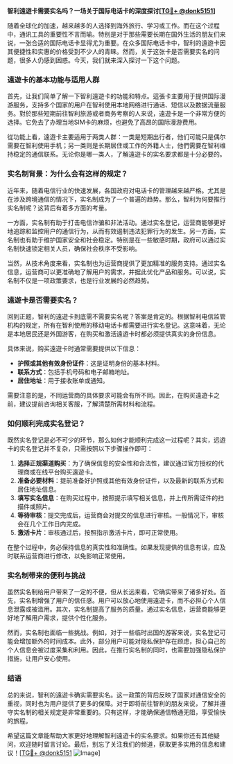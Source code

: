 **智利遠遊卡需要实名吗？一场关于国际电话卡的深度探讨[[TG💪+ @donk5151](https://t.me/s/donk5151)]**

随着全球化的加速，越来越多的人选择到海外旅行、学习或工作。而在这个过程中，通讯工具的重要性不言而喻。特别是对于那些需要长期在国外生活的朋友们来说，一张合适的国际电话卡显得尤为重要。在众多国际电话卡中，智利的遠遊卡因其便捷性和实惠的价格受到不少人的青睐。然而，关于这张卡是否需要实名的问题，很多人仍感到困惑。今天，我们就来深入探讨一下这个问题。

### 遠遊卡的基本功能与适用人群

首先，让我们简单了解一下智利遠遊卡的功能和特点。這張卡主要用于提供国际漫游服务，支持多个国家的用户在智利使用本地网络进行通话、短信以及数据流量服务。對於那些短期前往智利旅游或者商务考察的人来说，遠遊卡是一个非常方便的选择。它免去了办理当地SIM卡的麻烦，也避免了高昂的国际漫游费用。

從功能上看，遠遊卡主要适用于两类人群：一类是短期出行者，他们可能只是偶尔需要在智利使用手机；另一类则是长期居住或工作的外籍人士，他們需要在智利维持稳定的通信联系。无论你是哪一类人，了解遠遊卡的实名要求都是十分必要的。

### 实名制背景：为什么会有这样的规定？

近年来，随着电信行业的快速发展，各国政府对电话卡的管理越来越严格。尤其是在涉及跨境通信的情况下，实名制成为了一个普遍的趋势。那么，智利为何要推行实名制呢？这背后有着多方面的考量。

一方面，实名制有助于打击电信诈骗和非法活动。通过实名登记，运营商能够更好地追踪和监控用户的通信行为，从而有效遏制违法犯罪行为的发生。另一方面，实名制也有助于维护国家安全和社会稳定。特别是在一些敏感时期，政府可以通过实名制快速锁定相关人员，确保社会秩序不受影响。

当然，从技术角度来看，实名制也为运营商提供了更加精准的服务支持。通过实名信息，运营商可以更准确地了解用户的需求，并据此优化产品和服务。可以说，实名制不仅是一项政策要求，也是行业发展的必然趋势。

### 遠遊卡是否需要实名？

回到正题，智利的遠遊卡到底需不需要实名呢？答案是肯定的。根据智利电信监管机构的规定，所有在智利使用的移动电话卡都需要进行实名登记。这意味着，无论是本地居民还是外国游客，在购买和激活遠遊卡时都必须提供真实的身份信息。

具体来说，购买遠遊卡时通常需要提供以下信息：
- **护照或其他有效身份证件**：这是证明身份的基本材料。
- **联系方式**：包括手机号码和电子邮箱地址。
- **居住地址**：用于接收账单或通知。

需要注意的是，不同运营商的具体要求可能会有所不同。因此，在购买遠遊卡之前，建议提前咨询相关客服，了解清楚所需材料和流程。

### 如何顺利完成实名登记？

既然实名登记是必不可少的环节，那么如何才能顺利完成这一过程呢？其实，远遊卡的实名登记并不复杂，只需按照以下步骤操作即可：

1. **选择正规渠道购买**：为了确保信息的安全性和合法性，建议通过官方授权的代理商或在线平台购买遠遊卡。
2. **准备必要材料**：提前准备好护照或其他有效身份证件，以及最新的联系方式和居住地址信息。
3. **填写实名信息**：在购买过程中，按照提示填写相关信息，并上传所需证件的扫描件或照片。
4. **等待审核**：提交完成后，运营商会对提交的信息进行审核。一般情况下，审核会在几个工作日内完成。
5. **激活卡片**：审核通过后，按照指示激活卡片，即可正常使用。

在整个过程中，务必保持信息的真实性和准确性。如果发现提供的信息有误，应及时联系运营商进行修改，以免影响正常使用。

### 实名制带来的便利与挑战

虽然实名制给用户带来了一定的不便，但从长远来看，它确实带来了诸多好处。首先，实名制增强了用户的信任感。用户可以放心地使用遠遊卡，而不必担心个人信息泄露或被滥用。其次，实名制提高了服务的质量。通过实名信息，运营商能够更好地了解用户需求，提供个性化服务。

然而，实名制也面临一些挑战。例如，对于一些临时出国的游客来说，实名登记可能会增加额外的时间成本。此外，部分用户可能对隐私保护存在顾虑，担心自己的个人信息会被过度采集和利用。因此，在推行实名制的同时，也需要加强隐私保护措施，让用户安心使用。

### 结语

总的来说，智利的遠遊卡确实需要实名。这一政策的背后反映了国家对通信安全的重视，同时也为用户提供了更多的保障。对于即将前往智利的朋友来说，了解并遵守实名制的相关规定是非常重要的。只有这样，才能确保通信畅通无阻，享受愉快的旅程。

希望这篇文章能帮助大家更好地理解智利遠遊卡的实名要求。如果你还有其他疑问，欢迎随时留言讨论。最后，别忘了关注我们的频道，获取更多实用的信息和建议！[[TG💪+ @donk5151](https://t.me/s/donk5151) ![Image](https://i.postimg.cc/rwNCRYN7/Snipaste-2025-04-30-17-27-05.png)]